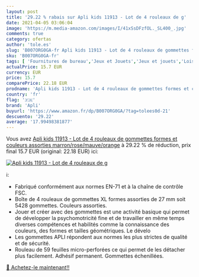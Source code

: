 ```yaml
---
layout: post
title: '29.22 % rabais sur Apli kids 11913 - Lot de 4 rouleaux de g'
date: 2021-04-05 03:06:04
image: 'https://m.media-amazon.com/images/I/41xSsDFzfOL._SL400_.jpg'
comments: true
category: ofertas
author: 'tole.es'
slug: 'B007ORG0GA-fr Apli kids 11913 - Lot de 4 rouleaux de gommettes formes et...'
sku: 'B007ORG0GA-fr'
tags: [ 'Fournitures de bureau','Jeux et Jouets','Jeux et jouets','Loisirs créatifs','Petites fournitures','Vignettes et autocollants','apli','Étiquettes et autocollants','Étiquettes, onglets séparateurs et tampons', ]
actualPrice: 15.7 EUR
currency: EUR
price: 15.7
comparePrice: 22.18 EUR
prodname: 'Apli kids 11913 - Lot de 4 rouleaux de gommettes formes et couleurs assorties  marron/rose/mauve/orange'
country: 'fr'
flag: '🇫🇷'
brand: 'Apli'
buyurl: 'https://www.amazon.fr/dp/B007ORG0GA/?tag=tolees0d-21'
descuento: '29.22'
average: '17.99498381877'
---
```


Vous avez [Apli kids 11913 - Lot de 4 rouleaux de gommettes formes et couleurs assorties  marron/rose/mauve/orange](https://www.amazon.fr/dp/B007ORG0GA/?tag=tolees0d-21)  à  29.22 % de réduction, prix final  15.7 EUR (original: 22.18 EUR) ici:

[![Apli kids 11913 - Lot de 4 rouleaux de g](https://m.media-amazon.com/images/I/41xSsDFzfOL._SL400_.jpg)](https://www.amazon.fr/dp/B007ORG0GA/?tag=tolees0d-21)

ℹ️:

- Fabriqué conformément aux normes EN-71 et à la chaîne de contrôle FSC.
- Boîte de 4 rouleaux de gommettes XL formes assorties de 27 mm soit 5428 gommettes. Couleurs assorties.
- Jouer et créer avec des gommettes est une activité basique qui permet de développer la psychomotricité fine et de travailler en même temps diverses compétences et habilités comme la connaissance des couleurs, des formes et tailles géométriques. Le dévelo
- Les gommettes APLI répondent aux normes les plus strictes de qualité et de sécurité.
- Rouleau de 59 feuilles micro-perforées ce qui permet de les détacher plus facilement. Adhésif permanent. Gommettes échenillées.

[🛒 Achetez-le maintenant!!](https://www.amazon.fr/dp/B007ORG0GA/?tag=tolees0d-21)
